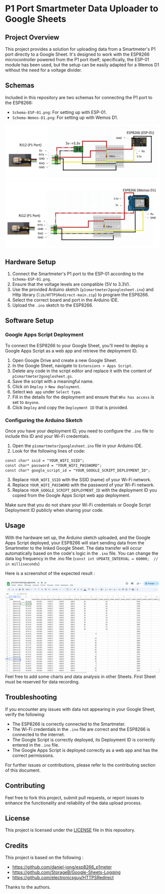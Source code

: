 # P1 Port Smartmeter Data Uploader to Google Sheets

## Project Overview
This project provides a solution for uploading data from a Smartmeter's P1 port directly to a Google Sheet. It's designed to work with the ESP8266 microcontroller powered from the P1 port itself; specifically, the ESP-01 module has been used, but the setup can be easily adapted for a Wemos D1 without the need for a voltage divider.

## Schemas
Included in this repository are two schemas for connecting the P1 port to the ESP8266:

- `Schema-ESP-01.png`: For setting up with ESP-01.
- `Schema-Wemos-D1.png`: For setting up with Wemos D1.

![ESP-01 Schema](doc/Schema-ESP-01.png)
![Wemos D1 Schema](doc/Schema-Wemos-D1.png)

## Hardware Setup

1. Connect the Smartmeter's P1 port to the ESP-01 according to the `Schema-ESP-01.png`.
2. Ensure that the voltage levels are compatible (5V to 3.3V).
3. Use the provided Arduino sketch (`p1smartmeter2googlesheet.ino`) and Http library (`lib/HTTPSRedirect-main.zip`) to program the ESP8266.
4. Select the correct board and port in the Arduino IDE.
5. Upload the `.ino` sketch to the ESP8266.

## Software Setup

### Google Apps Script Deployment
To connect the ESP8266 to your Google Sheet, you'll need to deploy a Google Apps Script as a web app and retrieve the deployment ID.

1. Open Google Drive and create a new Google Sheet.
2. In the Google Sheet, navigate to `Extensions > Apps Script`.
3. Delete any code in the script editor and replace it with the content of `p1smartmeter2googlesheet.gs`.
4. Save the script with a meaningful name.
5. Click on `Deploy` > `New deployment`.
6. Select `Web app` under `Select type`.
7. Fill in the details for the deployment and ensure that `Who has access` is set to `Anyone`.
8. Click `Deploy` and copy the `Deployment ID` that is provided.

### Configuring the Arduino Sketch
Once you have your deployment ID, you need to configure the `.ino` file to include this ID and your Wi-Fi credentials.

1. Open the `p1smartmeter2googlesheet.ino` file in your Arduino IDE.
2. Look for the following lines of code:

```
const char* ssid = "YOUR_WIFI_SSID";
const char* password = "YOUR_WIFI_PASSWORD";
const char* google_script_id = "YOUR_GOOGLE_SCRIPT_DEPLOYMENT_ID";
```

3. Replace `YOUR_WIFI_SSID` with the SSID (name) of your Wi-Fi network.
4. Replace `YOUR_WIFI_PASSWORD` with the password of your Wi-Fi network.
5. Replace `YOUR_GOOGLE_SCRIPT_DEPLOYMENT_ID` with the deployment ID you copied from the Google Apps Script web app deployment.

Make sure that you do not share your Wi-Fi credentials or Google Script Deployment ID publicly when sharing your code.


## Usage
With the hardware set up, the Arduino sketch uploaded, and the Google Apps Script deployed, your ESP8266 will start sending data from the Smartmeter to the linked Google Sheet. The data transfer will occur automatically based on the code's logic in the `.ino` file.  You can change the data log frequency in the .ino file (`const int UPDATE_INTERVAL = 60000;  // in milliseconds`)

Here is a screenshot of the expected result :

![Alt text](doc/image.png)
Feel free to add some charts and data analysis in other Sheets.  First Sheet must be reserved for data recording. 

## Troubleshooting
If you encounter any issues with data not appearing in your Google Sheet, verify the following:
- The ESP8266 is correctly connected to the Smartmeter.
- The Wi-Fi credentials in the `.ino` file are correct and the ESP8266 is connected to the internet.
- The Google Script is correctly deployed, its Deployment ID is correctly entered in the `.ino` file.  
- The Google Apps Script is deployed correctly as a web app and has the correct permissions.

For further issues or contributions, please refer to the contributing section of this document.

## Contributing
Feel free to fork this project, submit pull requests, or report issues to enhance the functionality and reliability of the data upload process.

## License
This project is licensed under the [LICENSE](LICENSE.md) file in this repository.

## Credits
This project is based on the following :
- https://github.com/daniel-jong/esp8266_p1meter
- https://github.com/StorageB/Google-Sheets-Logging
- https://github.com/electronicsguy/HTTPSRedirect

Thanks to the authors.